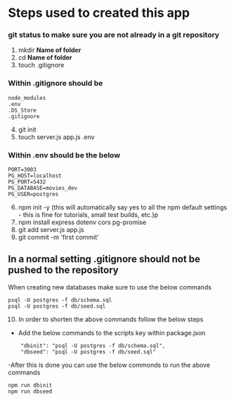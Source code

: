 # Steps used to created this app

### git status to make sure you are not already in a git repository

1. mkdir **Name of folder**
2. cd **Name of folder**
3. touch .gitignore
### Within .gitignore should be 

```
node_modules
.env
.DS_Store
.gitignore
```

4. git init
5. touch server.js app.js .env

### Within .env should be the below
```
PORT=3003
PG_HOST=localhost
PG_PORT=5432
PG_DATABASE=movies_dev
PG_USER=postgres
```

6. npm init -y (this will automatically say yes to all the npm default settings - this is fine for tutorials, small test builds, etc.)p
7. npm install express dotenv cors pg-promise
8. git add server.js app.js
9. git commit -m 'first commit'
## In a normal setting .gitignore should not be pushed to the repository
When creating new databases make sure to use the below commands 

```
psql -U postgres -f db/schema.sql
psql -U postgres -f db/seed.sql
```
10. In order to shorten the above commands follow the below steps
- Add the below commands to the scripts key within package.json

```
    "dbinit": "psql -U postgres -f db/schema.sql",
    "dbseed": "psql -U postgres -f db/seed.sql"
```

-After this is done you can use the below commonds to run the above commands

```
npm run dbinit 
npm run dbseed
